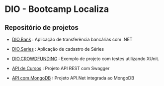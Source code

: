 # DIO - Bootcamp Localiza

## Repositório de projetos

- [DIO.Bank](https://github.com/Ladeiraalexandre/DIO_Bootcamp_Localiza/tree/master/DIO.Bank)   : Aplicação de transferência bancárias com .NET  

- [DIO.Series](https://github.com/Ladeiraalexandre/DIO_Bootcamp_Localiza/tree/master/DIO.Series) : Aplicação de cadastro de Séries

- [DIO.CROWDFUNDING](https://github.com/Ladeiraalexandre/DIO_Bootcamp_Localiza/tree/master/dotnet-vaquinha-tests-master) : Exemplo de projeto com testes utilizando XUnit.

- [API de Cursos](https://github.com/Ladeiraalexandre/DIO_Bootcamp_Localiza/tree/master/curso.api) : Projeto API REST com Swagger

- [API com MongoDB](https://github.com/Ladeiraalexandre/DIO_Bootcamp_Localiza/tree/master/Api_With_MongoDB) : Projeto API.Net integrada ao MongoDB

  

  